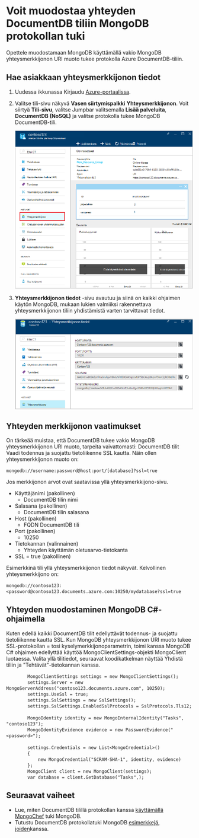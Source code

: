 <properties 
    pageTitle="Muodostaa yhteyden DocumentDB tiliin protokolla tukee MongoDB | Microsoft Azure" 
    description="Opettele muodostamaan protokolla tukee nyt käytettävissä esikatselu MongoDB DocumentDB-tiliin. Muodosta MongoDB yhteysmerkkijonoa käyttämällä." 
    keywords="mongodb yhteysmerkkijonon"
    services="documentdb" 
    authors="AndrewHoh" 
    manager="jhubbard" 
    editor="" 
    documentationCenter=""/>

<tags 
    ms.service="documentdb" 
    ms.workload="data-services" 
    ms.tgt_pltfrm="na" 
    ms.devlang="na" 
    ms.topic="article" 
    ms.date="08/23/2016" 
    ms.author="anhoh"/>

# <a name="how-to-connect-to-a-documentdb-account-with-protocol-support-for-mongodb"></a>Voit muodostaa yhteyden DocumentDB tiliin MongoDB protokollan tuki

Opettele muodostamaan MongoDB käyttämällä vakio MongoDB yhteysmerkkijonon URI muoto tukee protokolla Azure DocumentDB-tiliin.  

## <a name="get-the-accounts-connection-string-information"></a>Hae asiakkaan yhteysmerkkijonon tiedot

1. Uudessa ikkunassa Kirjaudu [Azure-portaalissa](https://portal.azure.com).
2. Valitse tili-sivu näkyvä **Vasen siirtymispalkki** **Yhteysmerkkijonon**. Voit siirtyä **Tili-sivu**, valitse Jumpbar valitsemalla **Lisää palveluita**, **DocumentDB (NoSQL)** ja valitse protokolla tukee MongoDB DocumentDB-tili.

    ![Näyttökuva kaikki asetukset-sivu](./media/documentdb-connect-mongodb-account/SettingsBlade.png)

3. **Yhteysmerkkijonon tiedot** -sivu avautuu ja siinä on kaikki ohjaimen käytön MongoDB, mukaan lukien valmiiksi rakennettava yhteysmerkkijonon tiliin yhdistämistä varten tarvittavat tiedot.

    ![Näyttökuva yhteyden merkkijono-sivu](./media/documentdb-connect-mongodb-account/ConnectionStringBlade.png)

## <a name="connection-string-requirements"></a>Yhteyden merkkijonon vaatimukset

On tärkeää muistaa, että DocumentDB tukee vakio MongoDB yhteysmerkkijonon URI muoto, tarpeita vaivattomasti: DocumentDB tilit Vaadi todennus ja suojattu tietoliikenne SSL kautta.  Näin ollen yhteysmerkkijonon muoto on:

    mongodb://username:password@host:port/[database]?ssl=true

Jos merkkijonon arvot ovat saatavissa yllä yhteysmerkkijono-sivu.

- Käyttäjänimi (pakollinen)
    - DocumentDB tilin nimi
- Salasana (pakollinen)
    - DocumentDB tilin salasana
- Host (pakollinen)
    - FQDN DocumentDB tili
- Port (pakollinen)
    - 10250
- Tietokannan (valinnainen)
    - Yhteyden käyttämän oletusarvo-tietokanta
- SSL = true (pakollinen)

Esimerkkinä tili yllä yhteysmerkkijonon tiedot näkyvät.  Kelvollinen yhteysmerkkijono on:
    
    mongodb://contoso123:<password@contoso123.documents.azure.com:10250/mydatabase?ssl=true

## <a name="connecting-with-the-c-driver-for-mongodb"></a>Yhteyden muodostaminen MongoDB C#-ohjaimella
Kuten edellä kaikki DocumentDB tilit edellyttävät todennus- ja suojattu tietoliikenne kautta SSL. Kun MongoDB yhteysmerkkijonon URI muoto tukee SSL-protokollan = tosi kyselymerkkijonoparametrin, toimi kanssa MongoDB C# ohjaimen edellyttää käyttöä MongoClientSettings-objekti MongoClient luotaessa.  Valita yllä tilitiedot, seuraavat koodikatkelman näyttää Yhdistä tiliin ja "Tehtävät"-tietokannan kanssa.

            MongoClientSettings settings = new MongoClientSettings();
            settings.Server = new MongoServerAddress("contoso123.documents.azure.com", 10250);
            settings.UseSsl = true;
            settings.SslSettings = new SslSettings();
            settings.SslSettings.EnabledSslProtocols = SslProtocols.Tls12;

            MongoIdentity identity = new MongoInternalIdentity("Tasks", "contoso123");
            MongoIdentityEvidence evidence = new PasswordEvidence("<password>");

            settings.Credentials = new List<MongoCredential>()
            {
                new MongoCredential("SCRAM-SHA-1", identity, evidence)
            };
            MongoClient client = new MongoClient(settings);
            var database = client.GetDatabase("Tasks",);
    

## <a name="next-steps"></a>Seuraavat vaiheet


- Lue, miten DocumentDB tilillä protokollan kanssa [käyttämällä MongoChef](documentdb-mongodb-mongochef.md) tuki MongoDB.
- Tutustu DocumentDB protokollatuki MongoDB [esimerkkejä, joiden](documentdb-mongodb-samples.md)kanssa.

 
